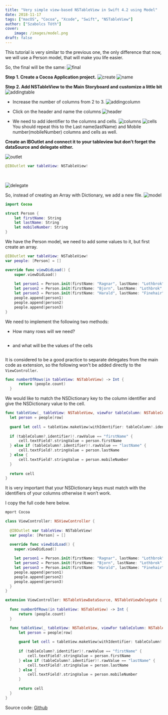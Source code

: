 ```yaml
---
title: "Very simple view-based NSTableView in Swift 4.2 using Model"
date: 2018-11-17
tags: ["macOS", "Cocoa", "Xcode", "Swift", "NSTableView"]
author: ["Szabolcs Tóth"]
cover:
    image: /images/model.png
draft: false
---
```


This tutorial is very similar to the previous one, the only difference that now, we will use a Person model, that will make you life easier.

So, the final will be the same:
![final][NSTableview1]

**Step 1. Create a Cocoa Application project.**
![create][NSTableview1-1]
![name][NSTableview1-2]

**Step 2. Add NSTableView to the Main Storyboard and customize a little bit**
![addingtable][NSTableview1-3]

- Increase the number of columns from 2 to 3.
![addingcolumn][NSTableview1-4]

- Click on the header and name the columns
![header][NSTableview1-5]
- We need to add identifier to the columns and cells.
![columns][NSTableview1-6]
![cells][NSTableview1-7]
You should repeat this to the Last name(lastName) and Mobile number(mobileNumber) columns and cells as well.

**Create an IBOutlet and connect it to your tableview but don’t forget the dataSource and delegate either.**

![outlet][NSTableview1-8]

``` swift
@IBOutlet var tableView: NSTableView!
```
<br />

![delegate][NSTableview1-9]


So, instead of creating an Array with Dictionary, we add a new file.
![model][NSTableview2-1]
``` swift
import Cocoa

struct Person {
    let firstName: String
    let lastName: String
    let mobileNumber: String
}
```

We have the Person model, we need to add some values to it, but first create an array.

``` swift
@IBOutlet var tableView: NSTableView!
var people: [Person] = []
```

``` swift
override func viewDidLoad() {
	super.viewDidLoad()
	
	let person1 = Person.init(firstName: "Ragnar", lastName: "Lothbrok", mobileNumber: "555-1234")
	let person2 = Person.init(firstName: "Bjorn", lastName: "Lothbrok", mobileNumber: "555-3412")
	let person3 = Person.init(firstName: "Harald", lastName: "Finehair", mobileNumber: "555-4512")
	people.append(person1)
	people.append(person2)
	people.append(person3)
}
```

We need to implement the following two methods:
- How many rows will we need? <br />
``` numberOfRows(in tableView: NSTableView) -> Int
```
- and what will be the values of the cells <br />
```tableView(_ tableView: NSTableView, viewFor tableColumn: NSTableColumn?, row: Int) -> NSView?
 ```

It is considered to be a good practice to separate delegates from the main code as extension, so the following won't be added directly to the ```ViewController```.

``` swift
func numberOfRows(in tableView: NSTableView) -> Int {
      return (people.count)
  }
```

We would like to match the NSDictionary key to the column identifier and give the NSDictionary value to the cell. 

``` swift
func tableView(_ tableView: NSTableView, viewFor tableColumn: NSTableColumn?, row: Int) -> NSView? {
  let person = people[row]
  
  guard let cell = tableView.makeView(withIdentifier: tableColumn!.identifier, owner: self) as? NSTableCellView else { return nil }
  
  if (tableColumn?.identifier)!.rawValue == "firstName" {
      cell.textField?.stringValue = person.firstName
  } else if (tableColumn?.identifier)!.rawValue == "lastName" {
      cell.textField?.stringValue = person.lastName
  } else {
      cell.textField?.stringValue = person.mobileNumber
  }
  
  return cell
}
```
It is very important that your NSDictionary keys must match with the identifiers of your columns otherwise it won’t work.

I copy the full code here below.
``` swift
mport Cocoa

class ViewController: NSViewController {
    
  @IBOutlet var tableView: NSTableView!
  var people: [Person] = []

  override func viewDidLoad() {
    super.viewDidLoad()
    
    let person1 = Person.init(firstName: "Ragnar", lastName: "Lothbrok", mobileNumber: "555-1234")
    let person2 = Person.init(firstName: "Bjorn", lastName: "Lothbrok", mobileNumber: "555-3412")
    let person3 = Person.init(firstName: "Harald", lastName: "Finehair", mobileNumber: "555-4512")
    people.append(person1)
    people.append(person2)
    people.append(person3)
  }
}

extension ViewController: NSTableViewDataSource, NSTableViewDelegate {
    
  func numberOfRows(in tableView: NSTableView) -> Int {
      return (people.count)
  }

  func tableView(_ tableView: NSTableView, viewFor tableColumn: NSTableColumn?, row: Int) -> NSView? {
      let person = people[row]
      
      guard let cell = tableView.makeView(withIdentifier: tableColumn!.identifier, owner: self) as? NSTableCellView else { return nil }
      
      if (tableColumn?.identifier)!.rawValue == "firstName" {
          cell.textField?.stringValue = person.firstName
      } else if (tableColumn?.identifier)!.rawValue == "lastName" {
          cell.textField?.stringValue = person.lastName
      } else {
          cell.textField?.stringValue = person.mobileNumber
      }
      
      return cell
  }
}
```

Source code: [Github](https://github.com/kicsipixel/Cocoa-Samples/tree/master/NSTableView1)


[NSTableview1]:   /images/NSTableView1.png
[NSTableview1-1]: /images/NSTableView1-1.png
[NSTableview1-2]: /images/NSTableView1-2.png
[NSTableview1-3]: /images/NSTableView1-3.png
[NSTableview1-4]: /images/NSTableView1-4.png
[NSTableview1-5]: /images/NSTableView1-5.png
[NSTableview1-6]: /images/NSTableView1-6.png
[NSTableview1-7]: /images/NSTableView1-7.png
[NSTableview1-8]: /images/NSTableView1-8.gif
[NSTableview1-9]: /images/NSTableView1-9.gif
[NSTableview2-1]: /images/NSTableView2-1.png